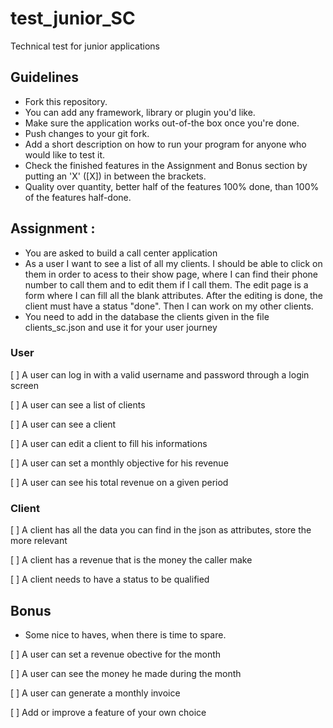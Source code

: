 # test_junior_SC
Technical test for junior applications

## Guidelines
- Fork this repository.
- You can add any framework, library or plugin you'd like.
- Make sure the application works out-of-the box once you're done.
- Push changes to your git fork.
- Add a short description on how to run your program for anyone who would like to test it.
- Check the finished features in the Assignment and Bonus section by putting an 'X' ([X]) in between the brackets.
- Quality over quantity, better half of the features 100% done, than 100% of the features half-done.

## Assignment :
  - You are asked to build a call center application
  - As a user I want to see a list of all my clients. I should be able to click on them in order to acess to their show page, where I can find their phone number to call them and to edit them if I call them. The edit page is a form where I can fill all the blank attributes. After the editing is done, the client must have a status "done". Then I can work on my other clients.
  - You need to add in the database the clients given in the file clients_sc.json and use it for your user journey

### User
 [ ] A user can log in with a valid username and password through a login screen

 [ ] A user can see a list of clients

 [ ] A user can see a client

 [ ] A user can edit a client to fill his informations

 [ ] A user can set a monthly objective for his revenue

 [ ] A user can see his total revenue on a given period

### Client
 [ ] A client has all the data you can find in the json as attributes, store the more relevant

 [ ] A client has a revenue that is the money the caller make

 [ ] A client needs to have a status to be qualified


## Bonus
- Some nice to haves, when there is time to spare.

 [ ] A user can set a revenue obective for the month

 [ ] A user can see the money he made during the month

 [ ] A user can generate a monthly invoice

 [ ] Add or improve a feature of your own choice
